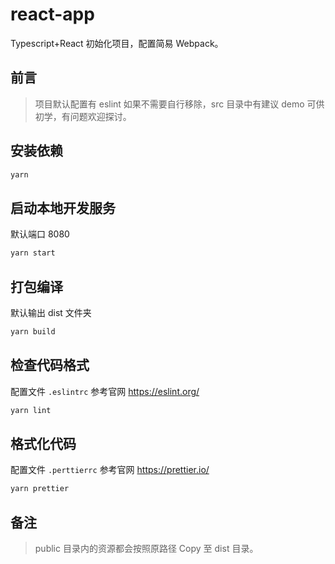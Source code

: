 # react-app

Typescript+React 初始化项目，配置简易 Webpack。

## 前言
> 项目默认配置有 eslint 如果不需要自行移除，src 目录中有建议 demo 可供初学，有问题欢迎探讨。

## 安装依赖
```bash
yarn
```

## 启动本地开发服务
默认端口 8080
```bash
yarn start
```

## 打包编译
默认输出 dist 文件夹
```bash
yarn build
```

## 检查代码格式
配置文件 `.eslintrc` 参考官网 https://eslint.org/
```bash
yarn lint
```

## 格式化代码
配置文件 `.perttierrc` 参考官网 https://prettier.io/
```bash
yarn prettier
```

## 备注
> public 目录内的资源都会按照原路径 Copy 至 dist 目录。
